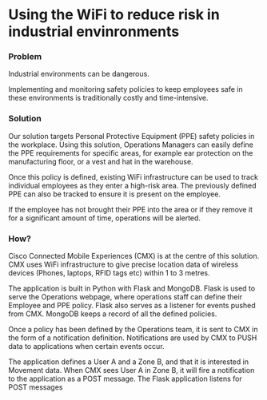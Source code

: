 # Using the WiFi to reduce risk in industrial envinronments



### Problem
Industrial environments can be dangerous. 

Implementing and monitoring safety policies to keep employees safe in these environments is traditionally costly and time-intensive. 


### Solution
Our solution targets Personal Protective Equipment (PPE) safety policies in the workplace. Using this solution, Operations Managers can easily define the PPE requirements for specific areas, for example ear protection on the manufacturing floor, or a vest and hat in the warehouse.

Once this policy is defined, existing WiFi infrastructure can be used to track individual employees as they enter a high-risk area. The previously defined PPE can also be tracked to ensure it is present on the employee. 

If the employee has not brought their PPE into the area or if they remove it for a significant amount of time, operations will be alerted. 


### How?
Cisco Connected Mobile Experiences (CMX) is at the centre of this solution. CMX uses WiFi infrastructure to give precise location data of wireless devices (Phones, laptops, RFID tags etc) within 1 to 3 metres.

The application is built in Python with Flask and MongoDB. 
Flask is used to serve the Operations webpage, where operations staff can define their Employee and PPE policy. 
Flask also serves as a listener for events pushed from CMX. 
MongoDB keeps a record of all the defined policies.

Once a policy has been defined by the Operations team, it is sent to CMX in the form of a notification definition. Notifications are used by CMX to PUSH data to applications when certain events occur. 

The application defines a User A and a Zone B, and that it is interested in Movement data. When CMX sees User A in Zone B, it will fire a notification to the application as a POST message. 
The Flask application listens for POST messages 